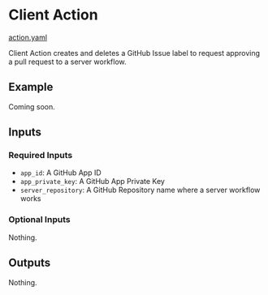 # Client Action

[action.yaml](../action.yaml)

Client Action creates and deletes a GitHub Issue label to request approving a pull request to a server workflow.

## Example

Coming soon.

## Inputs

### Required Inputs

- `app_id`: A GitHub App ID
- `app_private_key`: A GitHub App Private Key
- `server_repository`: A GitHub Repository name where a server workflow works

### Optional Inputs

Nothing.

## Outputs

Nothing.
